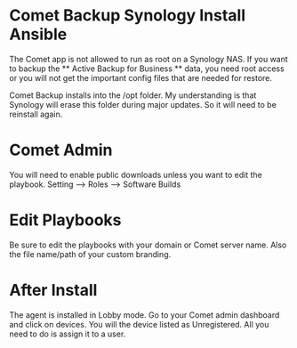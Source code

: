 # Comet Backup Synology Install Ansible

The Comet app is not allowed to run as root on a Synology NAS. If you want to backup the ** Active Backup for Business ** data, you need root access or you will not get the important config files that are needed for restore.

Comet Backup installs into the /opt folder. My understanding is that Synology will erase this folder during major updates. So it will need to be reinstall again.

# Comet Admin
You will need to enable public downloads unless you want to edit the playbook.
Setting --> Roles --> Software Builds

# Edit Playbooks
Be sure to edit the playbooks with your domain or Comet server name. Also the file name/path of your custom branding.

# After Install
The agent is installed in Lobby mode.
Go to your Comet admin dashboard and click on devices.
You will the device listed as Unregistered. All you need to do is assign it to a user.